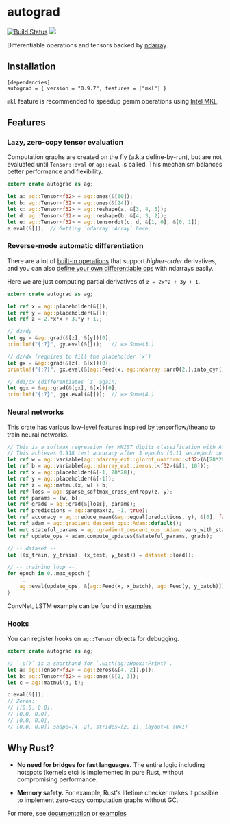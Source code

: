 # autograd

[![Build Status](https://travis-ci.org/raskr/rust-autograd.svg?branch=master)](https://travis-ci.org/raskr/rust-autograd)
[![](http://meritbadge.herokuapp.com/autograd)](https://crates.io/crates/autograd)

Differentiable operations and tensors backed by [ndarray](https://github.com/rust-ndarray/ndarray).

## Installation
```
[dependencies]
autograd = { version = "0.9.7", features = ["mkl"] }
```
`mkl` feature is recommended to speedup gemm operations using [Intel MKL](https://software.intel.com/en-us/mkl).

## Features
### Lazy, zero-copy tensor evaluation
Computation graphs are created on the fly (a.k.a define-by-run), but are not evaluated until `Tensor::eval` or `ag::eval` is called.
This mechanism balances better performance and flexibility.
```rust
extern crate autograd as ag;

let a: ag::Tensor<f32> = ag::ones(&[60]);
let b: ag::Tensor<f32> = ag::ones(&[24]);
let c: ag::Tensor<f32> = ag::reshape(a, &[3, 4, 5]);
let d: ag::Tensor<f32> = ag::reshape(b, &[4, 3, 2]);
let e: ag::Tensor<f32> = ag::tensordot(c, d, &[1, 0], &[0, 1]);
e.eval(&[]);  // Getting `ndarray::Array` here.
```

### Reverse-mode automatic differentiation
There are a lot of [built-in operations](https://docs.rs/autograd/0.9.7/autograd/ops/index.html)
that support *higher-order* derivatives, and
you can also [define your own differentiable ops](https://docs.rs/autograd/0.9.7/autograd/op/trait.Op.html) with ndarrays easily.

Here we are just computing partial derivatives of `z = 2x^2 + 3y + 1`.

```rust
extern crate autograd as ag;

let ref x = ag::placeholder(&[]);
let ref y = ag::placeholder(&[]);
let ref z = 2.*x*x + 3.*y + 1.;

// dz/dy
let gy = &ag::grad(&[z], &[y])[0];
println!("{:?}", gy.eval(&[]));   // => Some(3.)

// dz/dx (requires to fill the placeholder `x`)
let gx = &ag::grad(&[z], &[x])[0];
println!("{:?}", gx.eval(&[ag::Feed(x, ag::ndarray::arr0(2.).into_dyn().view())]));  // => Some(8.)

// ddz/dx (differentiates `z` again)
let ggx = &ag::grad(&[gx], &[x])[0];
println!("{:?}", ggx.eval(&[]));  // => Some(4.)
```

### Neural networks
This crate has various low-level features inspired by tensorflow/theano to train neural networks.
```rust
// This is a softmax regression for MNIST digits classification with Adam.
// This achieves 0.918 test accuracy after 3 epochs (0.11 sec/epoch on 2.7GHz Intel Core i5).
let ref w = ag::variable(ag::ndarray_ext::glorot_uniform::<f32>(&[28*28, 10]));
let ref b = ag::variable(ag::ndarray_ext::zeros::<f32>(&[1, 10]));
let ref x = ag::placeholder(&[-1, 28*28]);
let ref y = ag::placeholder(&[-1]);
let ref z = ag::matmul(x, w) + b;
let ref loss = ag::sparse_softmax_cross_entropy(z, y);
let ref params = [w, b];
let ref grads = ag::grad(&[loss], params);
let ref predictions = ag::argmax(z, -1, true);
let ref accuracy = ag::reduce_mean(&ag::equal(predictions, y), &[0], false);
let ref adam = ag::gradient_descent_ops::Adam::default();
let mut stateful_params = ag::gradient_descent_ops::Adam::vars_with_states(params);
let ref update_ops = adam.compute_updates(&stateful_params, grads);

// -- dataset --
let ((x_train, y_train), (x_test, y_test)) = dataset::load();

// -- training loop --
for epoch in 0..max_epoch {
    ...
    ag::eval(update_ops, &[ag::Feed(x, x_batch), ag::Feed(y, y_batch)]);
}
```

ConvNet, LSTM example can be found in [examples](https://github.com/raskr/rust-autograd/tree/master/examples)

### Hooks
You can register hooks on `ag::Tensor` objects for debugging.
```rust
extern crate autograd as ag;

// `.p()` is a shorthand for `.with(ag::Hook::Print)`.
let a: ag::Tensor<f32> = ag::zeros(&[4, 2]).p();
let b: ag::Tensor<f32> = ag::ones(&[2, 3]);
let c = ag::matmul(a, b);

c.eval(&[]);
// Zeros:
// [[0.0, 0.0],
// [0.0, 0.0],
// [0.0, 0.0],
// [0.0, 0.0]] shape=[4, 2], strides=[2, 1], layout=C (0x1)
```

## Why Rust?

- **No need for bridges for fast languages.**
The entire logic including hotspots (kernels etc) is implemented in pure Rust,
without compromising performance.

- **Memory safety.** For example, Rust's lifetime checker makes it possible to implement zero-copy computation graphs without GC.

For more, see [documentation](https://docs.rs/autograd/) or
[examples](https://github.com/raskr/rust-autograd/tree/master/examples)
